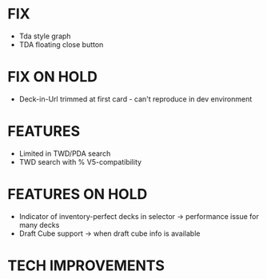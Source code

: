 # FIX
- Tda style graph
- TDA floating close button

# FIX ON HOLD
- Deck-in-Url trimmed at first card - can't reproduce in dev environment

# FEATURES
- Limited in TWD/PDA search
- TWD search with % V5-compatibility

# FEATURES ON HOLD
- Indicator of inventory-perfect decks in selector -> performance issue for many decks
- Draft Cube support -> when draft cube info is available

# TECH IMPROVEMENTS
